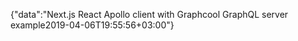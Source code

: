 {"data":"Next.js React Apollo client with Graphcool GraphQL server example2019-04-06T19:55:56+03:00"}
